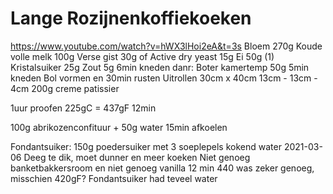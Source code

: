 # Lange Rozijnenkoffiekoeken
https://www.youtube.com/watch?v=hWX3lHoi2eA&t=3s
Bloem 270g
Koude volle melk 100g
Verse gist 30g of Active dry yeast 15g
Ei 50g (1)
Kristalsuiker 25g
Zout 5g
6min kneden danr:
Boter kamertemp 50g
5min kneden
Bol vormen en 30min rusten
Uitrollen 30cm x 40cm
13cm - 13cm - 4cm
200g creme patissier

1uur proofen
225gC = 437gF 12min

100g abrikozenconfituur + 50g water
15min afkoelen

Fondantsuiker: 150g poedersuiker met 3 soeplepels kokend water
2021-03-06
Deeg te dik, moet dunner en meer koeken
Niet genoeg banketbakkersroom en niet genoeg vanilla
12 min 440 was zeker genoeg, misschien 420gF?
Fondantsuiker had teveel water
